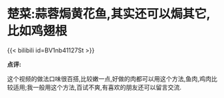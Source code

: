 # 楚菜:蒜蓉焗黄花鱼,其实还可以焗其它,比如鸡翅根

{{< bilibili id=BV1nb41127St >}}

__点评:__

这个视频的做法口味很百搭,比较嫩一点,好做的肉都可以用这个方法,鱼肉,鸡肉比较适用;我一般用这个方法,百试不爽,有喜欢的朋友还可以留言交流.

